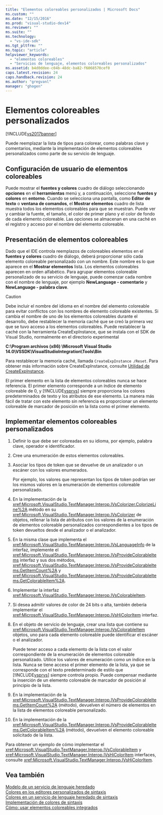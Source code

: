 ```yaml
---
title: "Elementos coloreables personalizados | Microsoft Docs"
ms.custom: ""
ms.date: "12/15/2016"
ms.prod: "visual-studio-dev14"
ms.reviewer: ""
ms.suite: ""
ms.technology: 
  - "vs-ide-sdk"
ms.tgt_pltfrm: ""
ms.topic: "article"
helpviewer_keywords: 
  - "elementos coloreables"
  - "Servicios de lenguaje, elementos coloreables personalizados"
ms.assetid: b4d0ddee-c04b-48dc-ba82-f6068570cef0
caps.latest.revision: 24
caps.handback.revision: 24
ms.author: "gregvanl"
manager: "ghogen"
---
```

# Elementos coloreables personalizados
[!INCLUDE[vs2017banner](../../code-quality/includes/vs2017banner.md)]

Puede reemplazar la lista de tipos para colorear, como palabras clave y comentarios, mediante la implementación de elementos coloreables personalizados como parte de su servicio de lenguaje.  
  
## Configuración de usuario de elementos coloreables  
 Puede mostrar el **fuentes y colores** cuadro de diálogo seleccionando **opciones** en el **herramientas** menú y, a continuación, seleccione **fuentes y colores** en **entorno**. Cuando se selecciona una pantalla, como **Editor de texto** o **ventana de comandos**, el **Mostrar elementos** cuadro de lista muestra todos los elementos coloreables para que se muestran. Puede ver y cambiar la fuente, el tamaño, el color de primer plano y el color de fondo de cada elemento coloreable. Las opciones se almacenan en una caché en el registro y acceso por el nombre del elemento coloreable.  
  
## Presentación de elementos coloreables  
 Dado que el IDE controla reemplazos de coloreables elementos en el **fuentes y colores** cuadro de diálogo, deberá proporcionar sólo cada elemento coloreable personalizado con un nombre. Este nombre es lo que aparece en el **Mostrar elementos** lista. Los elementos coloreables aparecen en orden alfabético. Para agrupar elementos coloreable personalizado de su servicio de lenguaje, puede comenzar cada nombre con el nombre de lenguaje, por ejemplo **NewLanguage \- comentario** y **NewLanguage \- palabra clave**.  
  
> [!CAUTION]
>  Debe incluir el nombre del idioma en el nombre del elemento coloreable para evitar conflictos con los nombres de elemento coloreable existentes. Si cambia el nombre de uno de los elementos coloreables durante el desarrollo, debe restablecer la memoria caché que se creó la primera vez que se tuvo acceso a los elementos coloreables. Puede restablecer la caché con la herramienta CreateExpInstance, que se instala con el SDK de Visual Studio, normalmente en el directorio experimental  
>   
>  **C:\\Program archivos \(x86\) \\Microsoft Visual Studio 14.0\\VSSDK\\VisualStudioIntegration\\Tools\\Bin**  
>   
>  Para restablecer la memoria caché, llamada `CreateExpInstance /Reset`. Para obtener más información sobre CreateExpInstance, consulte [Utilidad de CreateExpInstance](../../extensibility/internals/createexpinstance-utility.md).  
  
 El primer elemento en la lista de elementos coloreables nunca se hace referencia. El primer elemento corresponde a un índice de elemento coloreable de 0, y [!INCLUDE[vsprvs](../../code-quality/includes/vsprvs_md.md)] siempre proporciona los colores predeterminados de texto y los atributos de ese elemento. La manera más fácil de tratar con este elemento sin referencia es proporcionar un elemento coloreable de marcador de posición en la lista como el primer elemento.  
  
## Implementar elementos coloreables personalizados  
  
1.  Definir lo que debe ser coloreadas en su idioma, por ejemplo, palabra clave, operador e identificador.  
  
2.  Cree una enumeración de estos elementos coloreables.  
  
3.  Asociar los tipos de token que se devuelve de un analizador o un escáner con los valores enumerados.  
  
     Por ejemplo, los valores que representan los tipos de token podrían ser los mismos valores en la enumeración de elementos coloreable personalizado.  
  
4.  En la implementación de la <xref:Microsoft.VisualStudio.TextManager.Interop.IVsColorizer.ColorizeLine%2A> método en su <xref:Microsoft.VisualStudio.TextManager.Interop.IVsColorizer> de objetos, rellenar la lista de atributos con los valores de la enumeración de elementos coloreable personalizados correspondientes a los tipos de token devueltos desde el analizador o el analizador.  
  
5.  En la misma clase que implementa el <xref:Microsoft.VisualStudio.TextManager.Interop.IVsLanguageInfo> de la interfaz, implemente el <xref:Microsoft.VisualStudio.TextManager.Interop.IVsProvideColorableItems> interfaz y sus dos métodos, <xref:Microsoft.VisualStudio.TextManager.Interop.IVsProvideColorableItems.GetItemCount%2A> y <xref:Microsoft.VisualStudio.TextManager.Interop.IVsProvideColorableItems.GetColorableItem%2A>.  
  
6.  Implementar la interfaz <xref:Microsoft.VisualStudio.TextManager.Interop.IVsColorableItem>.  
  
7.  Si desea admitir valores de color de 24 bits o alta, también debería implementar el <xref:Microsoft.VisualStudio.TextManager.Interop.IVsHiColorItem> interfaz.  
  
8.  En el objeto de servicio de lenguaje, crear una lista que contiene su <xref:Microsoft.VisualStudio.TextManager.Interop.IVsColorableItem> objetos, uno para cada elemento coloreable puede identificar el escáner o el analizador.  
  
     Puede tener acceso a cada elemento de la lista con el valor correspondiente de la enumeración de elementos coloreable personalizado. Utilice los valores de enumeración como un índice en la lista. Nunca se tiene acceso el primer elemento de la lista, ya que se corresponde con el texto predeterminado de estilo que [!INCLUDE[vsprvs](../../code-quality/includes/vsprvs_md.md)] siempre controla propio. Puede compensar mediante la inserción de un elemento coloreable de marcador de posición al principio de la lista.  
  
9. En la implementación de la <xref:Microsoft.VisualStudio.TextManager.Interop.IVsProvideColorableItems.GetItemCount%2A> \(método\), devuelven el número de elementos en la lista de elementos coloreable personalizado.  
  
10. En la implementación de la <xref:Microsoft.VisualStudio.TextManager.Interop.IVsProvideColorableItems.GetColorableItem%2A> \(método\), devuelven el elemento coloreable solicitado de la lista.  
  
 Para obtener un ejemplo de cómo implementar el <xref:Microsoft.VisualStudio.TextManager.Interop.IVsColorableItem> y <xref:Microsoft.VisualStudio.TextManager.Interop.IVsHiColorItem> interfaces, consulte <xref:Microsoft.VisualStudio.TextManager.Interop.IVsHiColorItem>.  
  
## Vea también  
 [Modelo de un servicio de lenguaje heredado](../../extensibility/internals/model-of-a-legacy-language-service.md)   
 [Colores en los editores personalizados de sintaxis](../../extensibility/syntax-coloring-in-custom-editors.md)   
 [Colores en un servicio de lenguaje heredado de sintaxis](../../extensibility/internals/syntax-coloring-in-a-legacy-language-service.md)   
 [Implementación de colores de sintaxis](../../extensibility/internals/implementing-syntax-coloring.md)   
 [Cómo: usar elementos coloreables integrados](../../extensibility/internals/how-to-use-built-in-colorable-items.md)